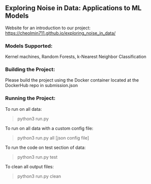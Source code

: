 ## Exploring Noise in Data: Applications to ML Models

Website for an introduction to our project:
https://cheolmin711.github.io/exploring_noise_in_data/

### Models Supported:
Kernel machines, Random Forests, k-Nearest Neighbor Classification

### Building the Project:
Please build the project using the Docker container located at the DockerHub repo in submission.json

### Running the Project:
To run on all data:
> python3 run.py

To run on all data with a custom config file:
> python3 run.py all [json config file]

To run the code on test section of data:
> python3 run.py test

To clean all output files:
> python3 run.py clean

